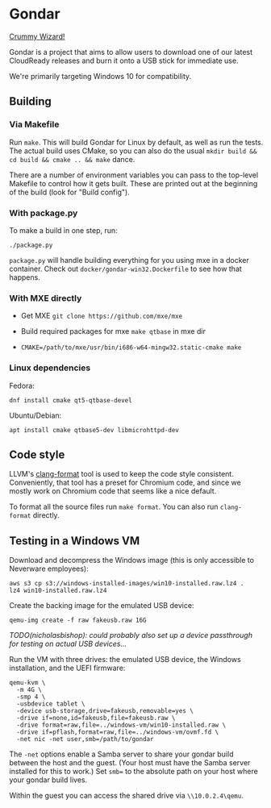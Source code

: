 # Gondar
[Crummy Wizard!](https://www.youtube.com/watch?v=1TVjEGqJoMg)

Gondar is a project that aims to allow users to download one of our latest
CloudReady releases and burn it onto a USB stick for immediate use.

We're primarily targeting Windows 10 for compatibility.

## Building

### Via Makefile

Run `make`. This will build Gondar for Linux by default, as well as
run the tests. The actual build uses CMake, so you can also do the
usual `mkdir build && cd build && cmake .. && make` dance.

There are a number of environment variables you can pass to the
top-level Makefile to control how it gets built. These are printed out
at the beginning of the build (look for "Build config").

### With package.py
To make a build in one step, run:
```
./package.py
```
`package.py` will handle building everything for you using mxe in a
docker container.  Check out `docker/gondar-win32.Dockerfile` to see
how that happens.

### With MXE directly

* Get MXE `git clone https://github.com/mxe/mxe`

* Build required packages for mxe `make qtbase` in mxe dir

* `CMAKE=/path/to/mxe/usr/bin/i686-w64-mingw32.static-cmake make`

### Linux dependencies

Fedora:

    dnf install cmake qt5-qtbase-devel

Ubuntu/Debian:

    apt install cmake qtbase5-dev libmicrohttpd-dev

## Code style

LLVM's
[clang-format](http://releases.llvm.org/4.0.0/tools/clang/docs/ClangFormat.html) tool
is used to keep the code style consistent. Conveniently, that tool has
a preset for Chromium code, and since we mostly work on Chromium code
that seems like a nice default.

To format all the source files run `make format`. You can also run
`clang-format` directly.

## Testing in a Windows VM

Download and decompress the Windows image (this is only accessible to
Neverware employees):

    aws s3 cp s3://windows-installed-images/win10-installed.raw.lz4 .
    lz4 win10-installed.raw.lz4

Create the backing image for the emulated USB device:

    qemu-img create -f raw fakeusb.raw 16G

*TODO(nicholasbishop): could probably also set up a device passthrough
for testing on actual USB devices...*

Run the VM with three drives: the emulated USB device, the Windows
installation, and the UEFI firmware:

    qemu-kvm \
      -m 4G \
      -smp 4 \
      -usbdevice tablet \
      -device usb-storage,drive=fakeusb,removable=yes \
      -drive if=none,id=fakeusb,file=fakeusb.raw \
      -drive format=raw,file=../windows-vm/win10-installed.raw \
      -drive if=pflash,format=raw,file=../windows-vm/ovmf.fd \
      -net nic -net user,smb=/path/to/gondar

The `-net` options enable a Samba server to share your gondar build
between the host and the guest. (Your host must have the Samba server
installed for this to work.) Set `smb=` to the absolute path on your
host where your gondar build lives.

Within the guest you can access the shared drive via `\\10.0.2.4\qemu`.
